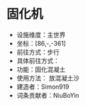 # 固化机

* 设施维度：主世界
* 坐标：[86,-,-361]
* 前往方式：步行
* 具体前往方式：
* 功能：固化混凝土
* 使用方法： 放混凝土沙
* 建造者：Simon919
* 词条贡献者：NiuBoYin
